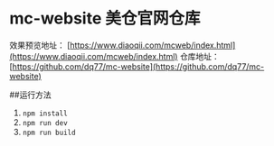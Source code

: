 # mc-website 美仓官网仓库
效果预览地址： [https://www.diaoqii.com/mcweb/index.html](https://www.diaoqii.com/mcweb/index.html)
仓库地址： [https://github.com/dq77/mc-website](https://github.com/dq77/mc-website)

##运行方法
1. `npm install`
2. `npm run dev`
3. `npm run build`

